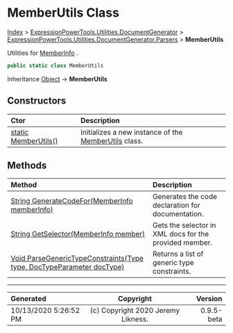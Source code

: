 ﻿# MemberUtils Class

[Index](../index.md) > [ExpressionPowerTools.Utilities.DocumentGenerator](ExpressionPowerTools.Utilities.DocumentGenerator.a.md) > [ExpressionPowerTools.Utilities.DocumentGenerator.Parsers](ExpressionPowerTools.Utilities.DocumentGenerator.Parsers.n.md) > **MemberUtils**

Utilities for [MemberInfo](https://docs.microsoft.com/dotnet/api/system.reflection.memberinfo) .

```csharp
public static class MemberUtils
```

Inheritance [Object](https://docs.microsoft.com/dotnet/api/system.object) → **MemberUtils**

## Constructors

| Ctor | Description |
| :-- | :-- |
| [static MemberUtils()](ExpressionPowerTools.Utilities.DocumentGenerator.Parsers.MemberUtils.ctor.md#static-memberutils) | Initializes a new instance of the [MemberUtils](ExpressionPowerTools.Utilities.DocumentGenerator.Parsers.MemberUtils.cs.md) class. |
## Methods

| Method | Description |
| :-- | :-- |
| [String GenerateCodeFor(MemberInfo memberInfo)](ExpressionPowerTools.Utilities.DocumentGenerator.Parsers.MemberUtils.GenerateCodeFor.m.md) | Generates the code declaration for documentation. |
| [String GetSelector(MemberInfo member)](ExpressionPowerTools.Utilities.DocumentGenerator.Parsers.MemberUtils.GetSelector.m.md) | Gets the selector in XML docs for the provided member. |
| [Void ParseGenericTypeConstraints(Type type, DocTypeParameter docType)](ExpressionPowerTools.Utilities.DocumentGenerator.Parsers.MemberUtils.ParseGenericTypeConstraints.m.md) | Returns a list of generic type constraints. |

---

| Generated | Copyright | Version |
| :-- | :-: | --: |
| 10/13/2020 5:26:52 PM | (c) Copyright 2020 Jeremy Likness. | 0.9.5-beta |
